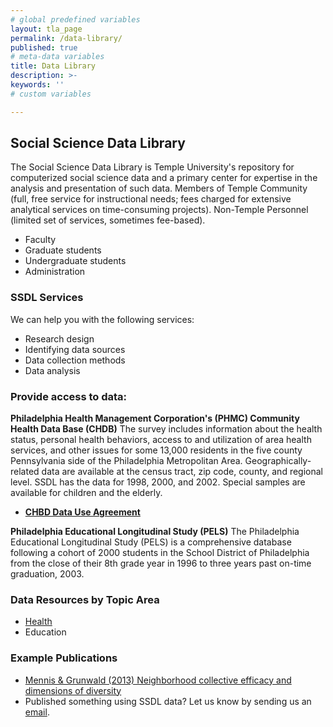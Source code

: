 ```yaml
---
# global predefined variables
layout: tla_page
permalink: /data-library/
published: true
# meta-data variables
title: Data Library
description: >-
keywords: ''
# custom variables

---
```

## Social Science Data Library
The Social Science Data Library is Temple University's repository for computerized social science data and a primary center for expertise in the analysis and presentation of such data. Members of Temple Community (full, free service for instructional needs; fees charged for extensive analytical services on time-consuming projects). Non-Temple Personnel (limited set of services, sometimes fee-based).
- Faculty<br>
- Graduate students<br>
- Undergraduate students<br>
- Administration<br>

### SSDL Services
We can help you with the following services:
- Research design<br>
- Identifying data sources<br>
- Data collection methods<br>
- Data analysis<br>
 
### Provide access to data:
**Philadelphia Health Management Corporation's (PHMC) Community Health Data Base (CHDB)**
The survey includes information about the health status, personal health behaviors, access to and utilization of area health services, and other issues for some 13,000 residents in the five county Pennsylvania side of the Philadelphia Metropolitan Area. Geographically-related data are available at the census tract, zip code, county, and regional level. SSDL has the data for 1998, 2000, and 2002. Special samples are available for children and the elderly.
- [**CHBD Data Use Agreement**](https://liberalarts.temple.edu/sites/liberalarts/files/CHDBUseAgreement%20%281%29.pdf)

**Philadelphia Educational Longitudinal Study (PELS)**
The Philadelphia Educational Longitudinal Study (PELS) is a comprehensive database following a cohort of 2000 students in the School District of Philadelphia from the close of their 8th grade year in 1996 to three years past on-time graduation, 2003.

### Data Resources by Topic Area
- [Health](https://liberalarts.temple.edu/sites/liberalarts/files/Temple%20SSDL%20-%20Health%20Data%20Resources.pdf)
- Education

### Example Publications
- [Mennis & Grunwald (2013) Neighborhood collective efficacy and dimensions of diversity](https://liberalarts.temple.edu/sites/liberalarts/files/Mennis%20%26%20Grunwald%20%282013%29%20Neighborhood%20collective%20efficacy%20and%20dimensions%20of%20diversity.pdf)
- Published something using SSDL data? Let us know by sending us an [email](mailto:ssdl@temple.edu).
